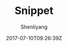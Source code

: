 ---
title: Snippet
github: https://github.com/shenliyang/hexo-theme-snippet
demo: https://www.91h5.cc/
author: Shenliyang
ssg:
  - Hexo
cms:
  - No Cms
date: 2017-07-10T09:26:39Z
github_branch: master
description: "Snippet 简洁而不简单，也许是一款你寻找已久的hexo主题"
---